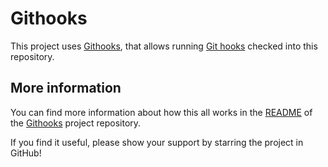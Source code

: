 # Githooks

This project uses [Githooks](https://github.com/rycus86/githooks), that allows running [Git hooks](https://git-scm.com/docs/githooks) checked into this repository. 

## More information

You can find more information about how this all works in the [README](https://github.com/rycus86/githooks/blob/master/README.md) of the [Githooks](https://github.com/rycus86/githooks) project repository.

If you find it useful, please show your support by starring the project in GitHub!
